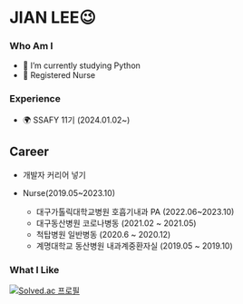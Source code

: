 # JIAN LEE😉
### Who Am I
- 🌱 I’m currently studying Python
- 🥇 Registered Nurse

### Experience
- 🌍 SSAFY 11기 (2024.01.02~)

## Career
- 개발자 커리어 넣기

- Nurse(2019.05~2023.10)
  - 대구가톨릭대학교병원 호흡기내과 PA (2022.06~2023.10)
  - 대구동산병원 코로나병동 (2021.02 ~ 2021.05)
  - 척탑병원 일반병동 (2020.6 ~ 2020.12)
  - 계명대학교 동산병원 내과계중환자실 (2019.05 ~ 2019.10)

### What I Like


[![Solved.ac
프로필](http://mazassumnida.wtf/api/generate_badge?boj=jwm0307)](https://solved.ac/jwm0307)
